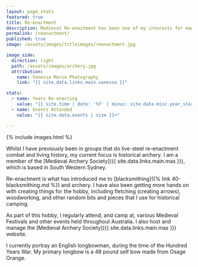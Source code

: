 ```yaml
---
layout: page_stats
featured: true
title: Re-enactment
description: Medieval Re-enactment has been one of my interests for many years.
permalink: /reenactment/
published: true
image: /assets/images/titleimages/reenactment.jpg

image_side:
  direction: right
  path: /assets/images/archery.jpg
  attribution:
    name: Vanessa Marie Photography
    link: "{{ site.data.links.main.vanessa }}"

stats:
  - name: Years Re-enacting
    value: "{{ site.time | date: '%Y' | minus: site.data.misc.year_started.reenactment }}+"
  - name: Events Attended
    value: "{{ site.data.events | size }}+"

---
```


{% include images.html %}

Whilst I have previously been in groups that do live-steel re-enactment combat and living history, my current focus is historical archery. I am a member of the [Medieval Archery Society]({{ site.data.links.main.mas }}), which is based in South Western Sydney.

Re-enactment is what has introduced me to [blacksmithing]({% link 40-blacksmithing.md %}) and archery. I have also been getting more hands on with creating things for the hobby, including fletching (creating arrows), woodworking, and other random bits and pieces that I use for historical camping.

As part of this hobby, I regularly attend, and camp at, various Medieval Festivals and other events held throughout Australia. I also host and manage the [Medieval Archery Society]({{ site.data.links.main.mas }}) website.

I currently portray an English longbowman, during the time of the Hundred Years War. My primary longbow is a 48 pound self bow made from Osage Orange.
